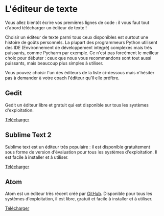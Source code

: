 # L'éditeur de texte

Vous allez bientôt écrire vos premières lignes de code : il vous faut tout d'abord télécharger un éditeur de texte !

Choisir un éditeur de texte parmi tous ceux disponibles est surtout une histoire de goûts personnels. La plupart des programmeurs Python utilisent des IDE (Environnement de développement intégré) complexes mais très puissants, comme Pycharm par exemple. Ce n'est pas forcément le meilleur choix pour débuter : ceux que nous vous recommandons sont tout aussi puissants, mais beaucoup plus simples à utiliser.

Vous pouvez choisir l'un des éditeurs de la liste ci-dessous mais n'hésiter pas à demander à votre coach l'éditeur qu'il·elle préfère.

## Gedit

Gedit un éditeur libre et gratuit qui est disponible sur tous les systèmes d'exploitation.

[Télécharger][1]

 [1]: https://wiki.gnome.org/Apps/Gedit#Download

## Sublime Text 2

Sublime text est un éditeur très populaire : il est disponible gratuitement sous forme de version d'évaluation pour tous les systèmes d'exploitation. Il est facile à installer et à utiliser.

[Télécharger][2]

 [2]: http://www.sublimetext.com/2

## Atom

Atom est un éditeur très récent créé par [GitHub][3]. Disponible pour tous les systèmes d'exploitation, il est libre, gratuit et facile à installer et à utiliser.

 [3]: http://github.com/

[Télécharger][4]

 [4]: https://atom.io/
